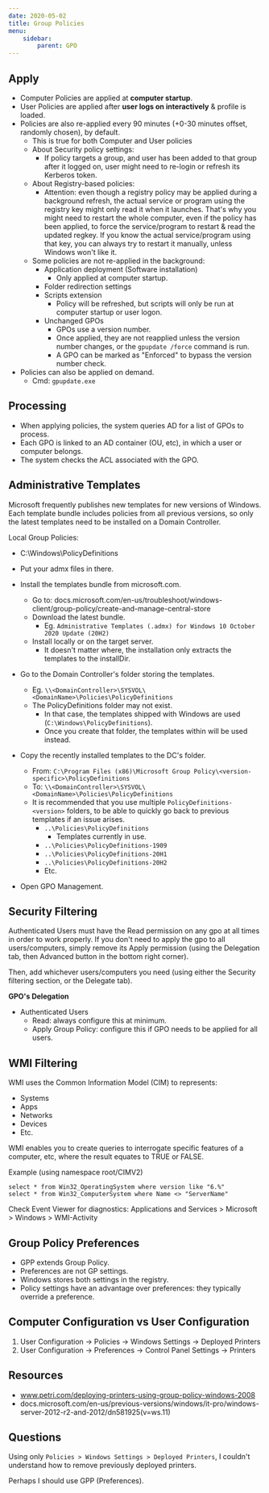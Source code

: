 ```yaml
---
date: 2020-05-02
title: Group Policies
menu:
    sidebar:
        parent: GPO
---
```


## Apply
- Computer Policies are applied at __computer startup__.
- User Policies are applied after __user logs on interactively__ & profile is loaded.
- Policies are also re-applied every 90 minutes (+0-30 minutes offset, randomly chosen), by default.
	+ This is true for both Computer and User policies
	+ About Security policy settings:
		- If policy targets a group, and user has been added to that group after it logged on, user might need to re-login or refresh its Kerberos token.
	+ About Registry-based policies:
		- Attention: even though a registry policy may be applied during a background refresh,
		  the actual service or program using the registry key might only read it when it launches.
		  That's why you might need to restart the whole computer, even if the policy has been applied, to force the service/program to restart & read the updated regkey. If you know the actual service/program using that key, you can always try to restart it manually, unless Windows won't like it.
	+ Some policies are not re-applied in the background:
		+ Application deployment (Software installation)
			- Only applied at computer startup.
		+ Folder redirection settings
		+ Scripts extension
			- Policy will be refreshed, but scripts will only be run at computer startup or user logon.
		+ Unchanged GPOs
			- GPOs use a version number.
			- Once applied, they are not reapplied unless the version number changes, or the `gpupdate /force` command is run.
			- A GPO can be marked as "Enforced" to bypass the version number check.
- Policies can also be applied on demand.
	+ Cmd: `gpupdate.exe`


## Processing
- When applying policies, the system queries AD for a list of GPOs to process.
- Each GPO is linked to an AD container (OU, etc), in which a user or computer belongs.
- The system checks the ACL associated with the GPO.


## Administrative Templates
Microsoft frequently publishes new templates for new versions of Windows. Each template bundle includes policies from all previous versions, so only the latest templates need to be installed on a Domain Controller.

Local Group Policies:
- C:\Windows\PolicyDefinitions
- Put your admx files in there.

- Install the templates bundle from microsoft.com.
	+ Go to: docs.microsoft.com/en-us/troubleshoot/windows-client/group-policy/create-and-manage-central-store
	+ Download the latest bundle.
		+ Eg. `Administrative Templates (.admx) for Windows 10 October 2020 Update (20H2)`
	+ Install locally or on the target server.
		- It doesn't matter where, the installation only extracts the templates to the installDir.
- Go to the Domain Controller's folder storing the templates.
	+ Eg. `\\<DomainController>\SYSVOL\<DomainName>\Policies\PolicyDefinitions`
	+ The PolicyDefinitions folder may not exist.
		- In that case, the templates shipped with Windows are used (`C:\Windows\PolicyDefinitions`).
		- Once you create that folder, the templates within will be used instead.
- Copy the recently installed templates to the DC's folder.
	+ From: `C:\Program Files (x86)\Microsoft Group Policy\<version-specific>\PolicyDefinitions`
	+ To: `\\<DomainController>\SYSVOL\<DomainName>\Policies\PolicyDefinitions`
	* It is recommended that you use multiple `PolicyDefinitions-<version>` folders, to be able to quickly go back to previous templates if an issue arises.
		+ `..\Policies\PolicyDefinitions`
			* Templates currently in use.
		+ `..\Policies\PolicyDefinitions-1909`
		+ `..\Policies\PolicyDefinitions-20H1`
		+ `..\Policies\PolicyDefinitions-20H2`
		+ Etc.
- Open GPO Management.


## Security Filtering
Authenticated Users must have the Read permission on any gpo at all times in order to work properly.
If you don't need to apply the gpo to all users/computers, simply remove its Apply permission (using the Delegation tab, then Advanced button in the bottom right corner).

Then, add whichever users/computers you need (using either the Security filtering section, or the Delegate tab).


__GPO's Delegation__

- Authenticated Users
	+ Read: always configure this at minimum.
	+ Apply Group Policy: configure this if GPO needs to be applied for all users.


## WMI Filtering
WMI uses the Common Information Model (CIM) to represents:

- Systems
- Apps
- Networks
- Devices
- Etc.

WMI enables you to create queries to interrogate specific features of a computer, etc, where the result equates to TRUE or FALSE.

Example (using namespace root/CIMV2)
```
select * from Win32_OperatingSystem where version like "6.%"
select * from Win32_ComputerSystem where Name <> "ServerName"
```

Check Event Viewer for diagnostics: Applications and Services > Microsoft > Windows > WMI-Activity



## Group Policy Preferences
- GPP extends Group Policy.
- Preferences are not GP settings.
- Windows stores both settings in the registry.
- Policy settings have an advantage over preferences: they typically override a preference.



## Computer Configuration vs User Configuration
1) User Configuration -> Policies -> Windows Settings -> Deployed Printers
2) User Configuration -> Preferences -> Control Panel Settings -> Printers


## Resources
- www.petri.com/deploying-printers-using-group-policy-windows-2008
- docs.microsoft.com/en-us/previous-versions/windows/it-pro/windows-server-2012-r2-and-2012/dn581925(v=ws.11)


## Questions
Using only `Policies > Windows Settings > Deployed Printers`, I couldn't understand how to remove previously deployed printers.

Perhaps I should use GPP (Preferences).